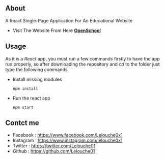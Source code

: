 
## About

A React Single-Page Application For An Educational Website

* Visit The Website From Here **[OpenSchool](https://lelouche01.github.io/OpenSchool/)**

## Usage

As it is a *React* app, you must run a few commands firstly to have the app run properly, so after downloading the repository and *cd* to the folder just type the following commands

* Install missing modules

    ```
    npm install 
    ```
* Run the react app

    ```
    npm start 
    ```

## Contct me

* Facebook : https://www.facebook.com/Lelouche0x1
* Instagram : https://www.instagram.com/lelouche0x1
* Twitter : https://twitter.com/Lelouche01
* Github : https://github.com/Lelouche01
